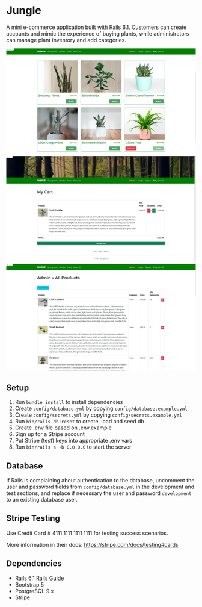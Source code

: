 # Jungle

A mini e-commerce application built with Rails 6.1. Customers can create accounts and mimic the experience of buying plants, while administrators can manage plant inventory and add categories.

![Store Page](https://github.com/UltraFerous/jungle-rails/blob/master/public/images/storePage.jpg)
![Checkout Page](https://github.com/UltraFerous/jungle-rails/blob/master/public/images/checkOut.jpg)
![Admin Page](https://github.com/UltraFerous/jungle-rails/blob/master/public/images/adminPage.jpg)

## Setup

1. Run `bundle install` to install dependencies
2. Create `config/database.yml` by copying `config/database.example.yml`
3. Create `config/secrets.yml` by copying `config/secrets.example.yml`
4. Run `bin/rails db:reset` to create, load and seed db
5. Create .env file based on .env.example
6. Sign up for a Stripe account
7. Put Stripe (test) keys into appropriate .env vars
8. Run `bin/rails s -b 0.0.0.0` to start the server

## Database

If Rails is complaining about authentication to the database, uncomment the user and password fields from `config/database.yml` in the development and test sections, and replace if necessary the user and password `development` to an existing database user.

## Stripe Testing

Use Credit Card # 4111 1111 1111 1111 for testing success scenarios.

More information in their docs: <https://stripe.com/docs/testing#cards>

## Dependencies

- Rails 6.1 [Rails Guide](http://guides.rubyonrails.org/v6.1/)
- Bootstrap 5
- PostgreSQL 9.x
- Stripe
